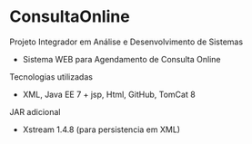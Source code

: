 # ConsultaOnline
Projeto Integrador em Análise e Desenvolvimento de Sistemas

- Sistema WEB para Agendamento de Consulta Online

Tecnologias utilizadas
- XML, Java EE 7 + jsp, Html, GitHub, TomCat 8

JAR adicional
- Xstream 1.4.8 (para persistencia em XML)
